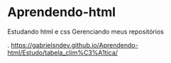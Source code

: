 # Aprendendo-html
 Estudando html e css
 Gerenciando meus repositórios

 . https://gabrielsndev.github.io/Aprendendo-html/Estudo/tabela_clim%C3%A1tica/
